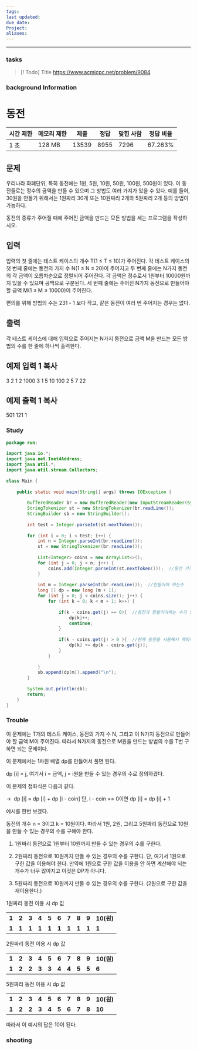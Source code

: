 ```yaml
---
tags: 
last updated: 
due date: 
Project: 
aliases:
---
```

--- 
### tasks

> [! Todo] Title
> https://www.acmicpc.net/problem/9084

### background Information

# 동전

|시간 제한|메모리 제한|제출|정답|맞힌 사람|정답 비율|
|---|---|---|---|---|---|
|1 초|128 MB|13539|8955|7296|67.263%|

## 문제

우리나라 화폐단위, 특히 동전에는 1원, 5원, 10원, 50원, 100원, 500원이 있다. 이 동전들로는 정수의 금액을 만들 수 있으며 그 방법도 여러 가지가 있을 수 있다. 예를 들어, 30원을 만들기 위해서는 1원짜리 30개 또는 10원짜리 2개와 5원짜리 2개 등의 방법이 가능하다.

동전의 종류가 주어질 때에 주어진 금액을 만드는 모든 방법을 세는 프로그램을 작성하시오.

## 입력

입력의 첫 줄에는 테스트 케이스의 개수 T(1 ≤ T ≤ 10)가 주어진다. 각 테스트 케이스의 첫 번째 줄에는 동전의 가지 수 N(1 ≤ N ≤ 20)이 주어지고 두 번째 줄에는 N가지 동전의 각 금액이 오름차순으로 정렬되어 주어진다. 각 금액은 정수로서 1원부터 10000원까지 있을 수 있으며 공백으로 구분된다. 세 번째 줄에는 주어진 N가지 동전으로 만들어야 할 금액 M(1 ≤ M ≤ 10000)이 주어진다.

편의를 위해 방법의 수는 231 - 1 보다 작고, 같은 동전이 여러 번 주어지는 경우는 없다.

## 출력

각 테스트 케이스에 대해 입력으로 주어지는 N가지 동전으로 금액 M을 만드는 모든 방법의 수를 한 줄에 하나씩 출력한다.

## 예제 입력 1 복사

3
2
1 2
1000
3
1 5 10
100
2
5 7
22

## 예제 출력 1 복사

501
121
1

### Study

```java
package run;  
  
import java.io.*;  
import java.net.Inet4Address;  
import java.util.*;  
import java.util.stream.Collectors;  
  
class Main {  
  
    public static void main(String[] args) throws IOException {  
  
        BufferedReader br = new BufferedReader(new InputStreamReader(System.in));  
        StringTokenizer st = new StringTokenizer(br.readLine());  
        StringBuilder sb = new StringBuilder();  
  
        int test = Integer.parseInt(st.nextToken());  
  
        for (int i = 0; i < test; i++) {  
            int n = Integer.parseInt(br.readLine());  
            st = new StringTokenizer(br.readLine());  
  
            List<Integer> coins = new ArrayList<>();  
            for (int j = 0; j < n; j++) {  
                coins.add(Integer.parseInt(st.nextToken()));  //동전 가짓수
            }  
  
            int m = Integer.parseInt(br.readLine());  //만들어야 하는수
            long [] dp = new long [m + 1];  
            for (int j = 0; j < coins.size(); j++) {  
                for (int k = 0; k < m + 1; k++) {  
                
                    if(k - coins.get(j) == 0){  //동전과 만들어야하는 수가 일치
                        dp[k]++;  
                        continue;                    
					}  
					
                    if(k - coins.get(j) > 0 ){  //현재 동전을 사용해서 제외하고 남은돈을 만드는 횟수만큼 새로운 경우의 수 추가
                        dp[k] += dp[k - coins.get(j)];  
                    }  
                }  
  
            }  
            sb.append(dp[m]).append("\n");  
        }  
  
        System.out.println(sb);  
        return;    
	}  
}
```

### Trouble


이 문제에는 T개의 테스트 케이스, 동전의 가지 수 N, 그리고 이 N가지 동전으로 만들어야 할 금액 M이 주어진다. 따라서 N가지의 동전으로 M원을 만드는 방법의 수를 T번 구하면 되는 문제이다. 

이 문제에서는 1차원 배열 dp를 만들어서 풀면 된다.

dp [i] = j, 여기서 i = 금액, j = i원을 만들 수 있는 경우의 수로 정의하겠다.

이 문제의 점화식은 다음과 같다. 

→  dp [i] = dp [i] + dp [i - coin] 단, i - coin == 0이면 dp [i] = dp [i] + 1

예시를 한번 보겠다.

동전의 개수 n = 3이고 k = 10원이다. 따라서 1원, 2원, 그리고 5원짜리 동전으로 10원을 만들 수 있는 경우의 수를 구해야 한다.

1. 1원짜리 동전으로 1원부터 10원까지 만들 수 있는 경우의 수를 구한다.

2. 2원짜리 동전으로 10원까지 만들 수 있는 경우의 수를 구한다. 단, 여기서 1원으로 구한 값을 이용해야 한다. 만약에 1원으로 구한 값을 이용을 안 하면 계산해야 되는 개수가 너무 많아지고 이것은 DP가 아니다.

3. 5원짜리 동전으로 10원까지 만들 수 있는 경우의 수를 구한다. (2원으로 구한 값을 재이용한다.)

1원짜리 동전 이용 시 dp 값

|   |   |   |   |   |   |   |   |   |   |
|---|---|---|---|---|---|---|---|---|---|
|**1**|**2**|**3**|**4**|**5**|**6**|**7**|**8**|**9**|**10(원)**|
|**1**|**1**|**1**|**1**|**1**|**1**|**1**|**1**|**1**|**1**|

2원짜리 동전 이용 시 dp 값

|       |       |       |       |       |       |       |       |       |           |
| ----- | ----- | ----- | ----- | ----- | ----- | ----- | ----- | ----- | --------- |
| **1** | **2** | **3** | **4** | **5** | **6** | **7** | **8** | **9** | **10(원)** |
| **1** | **2** | **2** | **3** | **3** | **4** | **4** | **5** | **5** | **6**     |

5원짜리 동전 이용 시 dp 값

|   |   |   |   |   |   |   |   |   |   |
|---|---|---|---|---|---|---|---|---|---|
|**1**|**2**|**3**|**4**|**5**|**6**|**7**|**8**|**9**|**10(원)**|
|**1**|**2**|**2**|**3**|**4**|**5**|**6**|**7**|**8**|**10**|

따라서 이 예시의 답은 10이 된다.


### shooting
